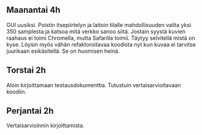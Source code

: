 ## Maanantai 4h
GUI uusiksi. Poistin itsepiirtelyn ja laitoin tilalle mahdollisuuden valita yksi 350 samplesta ja katsoa mitä verkko sanoo siitä. Jostain syystä kuvien raahaus ei toimi Chromella, mutta Safarilla toimii.
Täytyy selvitellä mistä on kyse. Löysin myös vähän refaktoroitavaa koodista nyt kun kuvaa ei tarvitse juurikaan esikäsitellä. Se on huomisen heinä.

## Torstai 2h
Aloin kirjoittamaan testausdokumenttia. Tutustuin vertaisarvioitavaan koodiin.

## Perjantai 2h
Vertaisarvioinnin kirjoittamista.

